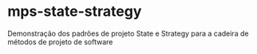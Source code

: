 # mps-state-strategy
Demonstração dos padrões de projeto State e Strategy para a cadeira de métodos de projeto de software
